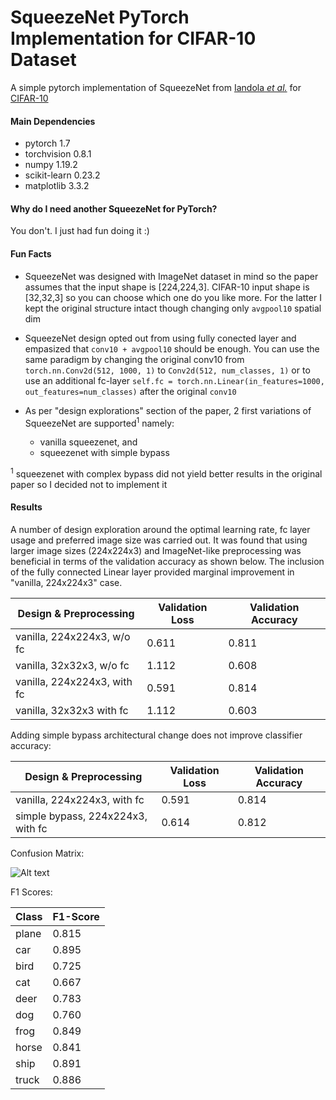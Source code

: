 SqueezeNet PyTorch Implementation for CIFAR-10 Dataset  
================================================================

A simple pytorch implementation of SqueezeNet from [Iandola *et al.*](https://arxiv.org/abs/1602.07360) for [CIFAR-10](https://www.cs.toronto.edu/~kriz/cifar.html) 

#### Main Dependencies
* pytorch 1.7
* torchvision 0.8.1
* numpy 1.19.2
* scikit-learn 0.23.2
* matplotlib 3.3.2

#### Why do I need another SqueezeNet for PyTorch?

You don't. I just had fun doing it :)

#### Fun Facts

* SqueezeNet was designed with ImageNet dataset in mind so the paper assumes that the 
input shape is [224,224,3]. CIFAR-10 input shape is [32,32,3] so you can choose which one do you like more. For the latter I kept the original structure intact though changing only `avgpool10` spatial dim

* SqueezeNet design opted out from using fully conected layer and empasized that `conv10 + avgpool10` should be enough. You can use the same paradigm by changing the original conv10 from 
`torch.nn.Conv2d(512, 1000, 1)` to `Conv2d(512, num_classes, 1)` or to use an additional fc-layer `self.fc = torch.nn.Linear(in_features=1000, out_features=num_classes)` after the original `conv10`

* As per "design explorations" section of the paper, 2 first variations of SqueezeNet are supported<sup>1</sup> namely: 
    * vanilla squeezenet, and
    * squeezenet with simple bypass

<sup>1</sup> squeezenet with complex bypass did not yield better results in the original paper so I decided not to implement it

#### Results

A number of design exploration around the optimal learning rate, fc layer usage and preferred image size was carried out.
It was found that using larger image sizes (224x224x3) and ImageNet-like preprocessing was beneficial in terms of the validation accuracy as shown below. The inclusion of the fully connected Linear layer provided marginal improvement in "vanilla, 224x224x3" case.

| Design & Preprocessing | Validation Loss | Validation Accuracy
| --- | --- | --- |
| vanilla, 224x224x3, w/o fc | 0.611 | 0.811 |
| vanilla, 32x32x3, w/o fc | 1.112 | 0.608 |
| vanilla, 224x224x3, with fc | 0.591 | 0.814 |
| vanilla, 32x32x3 with fc | 1.112 | 0.603 |

Adding simple bypass architectural change does not improve classifier accuracy:

| Design & Preprocessing | Validation Loss | Validation Accuracy
| --- | --- | --- |
| vanilla, 224x224x3, with fc | 0.591 | 0.814 |
| simple bypass, 224x224x3, with fc | 0.614 | 0.812 |

Confusion Matrix:

![Alt text](./results/confusion_matrix.jpg?raw=true)


F1 Scores:

| Class | F1-Score |
| --- | --- |
|plane|0.815|
|car|0.895|
|bird|0.725|
|cat|0.667|
|deer|0.783|
|dog|0.760|
|frog|0.849|
|horse|0.841|
|ship|0.891|
|truck|0.886|
